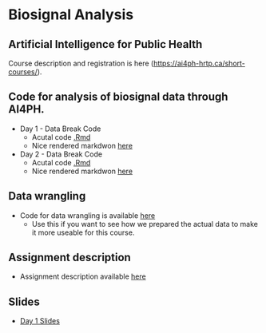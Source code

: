 # Biosignal Analysis 

## Artificial Intelligence for Public Health

Course description and registration is here (https://ai4ph-hrtp.ca/short-courses/). 

## Code for analysis of biosignal data through AI4PH. 
* Day 1 - Data Break Code 
    * Acutal code [.Rmd](https://github.com/walkabilly/biosignal_data_ai4ph/blob/main/data_break.Rmd)
    * Nice rendered markdwon [here](https://github.com/walkabilly/biosignal_data_ai4ph/blob/main/data_break.md)
* Day 2 - Data Break Code 
    * Acutal code [.Rmd](https://github.com/walkabilly/biosignal_data_ai4ph/blob/main/data_break_2.Rmd)
    * Nice rendered markdwon [here](https://github.com/walkabilly/biosignal_data_ai4ph/blob/main/data_break_2.md)

## Data wrangling 
* Code for data wrangling is available [here](https://github.com/walkabilly/biosignal_data_ai4ph/blob/main/data_prep.Rmd)
    * Use this if you want to see how we prepared the actual data to make it more useable for this course. 
    
## Assignment description
* Assignment description available [here](https://github.com/walkabilly/biosignal_data_ai4ph/blob/main/assignment.md)

## Slides
* [Day 1 Slides](https://github.com/walkabilly/biosignal_data_ai4ph/blob/main/slides_day_1.pptx)
